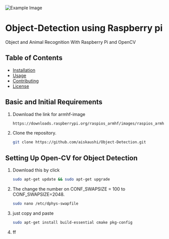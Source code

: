 ![Example Image](images/example.jpg)

# Object-Detection using Raspberry pi

Object and Animal Recognition With Raspberry Pi and OpenCV

## Table of Contents
- [Installation](#installation)
- [Usage](#usage)
- [Contributing](#contributing)
- [License](#license)

## Basic and Initial Requirements
1. Download the link for armhf-image
   ```bash
   https://downloads.raspberrypi.org/raspios_armhf/images/raspios_armhf-2021-05-28/
2. Clone the repository.
   ```bash
   git clone https://github.com/aiskaushi/Object-Detection.git


## Setting Up Open-CV for Object Detection
1. Download this by click
   ```bash
   sudo apt-get update && sudo apt-get upgrade
2. The change the number on CONF_SWAPSIZE = 100 to CONF_SWAPSIZE=2048.
   ```bash
   sudo nano /etc/dphys-swapfile
3. just copy and paste
   ```bash
   sudo apt-get install build-essential cmake pkg-config
3. ff   



